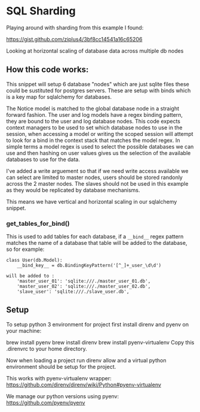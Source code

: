 # SQL Sharding

Playing around with sharding from this example I found:

https://gist.github.com/ziplus4/3bf8cc14541a16c65206

Looking at horizontal scaling of database data across multiple db nodes

## How this code works:

This snippet will setup 6 database "nodes" which are just sqlite files these could be sustituted for postgres servers. These are setup with binds which is a key map for sqlalchemy for databases.

The Notice model is matched to the global database node in a straight forward fashion. The user and log models have a regex binding pattern, they are bound to the user and log database nodes. This code expects context managers to be used to set which database nodes to use in the session, when accessing a model or writing the scoped session will attempt to look for a bind in the context stack that matches the model regex. In simple terms a model regex is used to select the possible databases we can use and then hashing on user values gives us the selection of the available databases to use for the data.

I've added a write arguement so that if we need write access available we can select are limited to master nodes, users should be stored randonly across the 2 master nodes. The slaves should not be used in this example as they would be replicated by database mechanisms.

This means we have vertical and horizontal scaling in our sqlalchemy snippet.

### get_tables_for_bind()

This is used to add tables for each database, if a `__bind__` regex pattern matches the name of a database that table will be added to the database, so for example:

```
class User(db.Model):
    __bind_key__ = db.BindingKeyPattern('[^_]+_user_\d\d')

will be added to :
    'master_user_01': 'sqlite:///./master_user_01.db',
    'master_user_02': 'sqlite:///./master_user_02.db',
    'slave_user': 'sqlite:///./slave_user.db',
```

## Setup

To setup python 3 environment for project first install direnv and pyenv on your machine:

brew install pyenv
brew install direnv
brew install pyenv-virtualenv
Copy this .direnvrc to your home directory.

Now when loading a project run direnv allow and a virtual python environment should be setup for the project.

This works with pyenv-virtualenv wrapper: https://github.com/direnv/direnv/wiki/Python#pyenv-virtualenv

We manage our python versions using pyenv: https://github.com/pyenv/pyenv